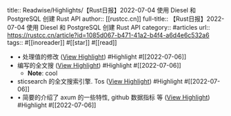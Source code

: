 title:: Readwise/Highlights/【Rust日报】2022-07-04 使用 Diesel 和 PostgreSQL 创建 Rust API
author:: [[rustcc.cn]]
full-title:: 【Rust日报】2022-07-04 使用 Diesel 和 PostgreSQL 创建 Rust API
category:: #articles
url:: https://rustcc.cn/article?id=1085d067-b471-41a2-b4f4-a6d4e6c532a6
tags:: #[[inoreader]] #[[star]] #[[read]]

- •   处理值的修改 ([View Highlight](https://read.readwise.io/read/01g77nwpnmz428ny5h8xdhv3tz)) #Highlight #[[2022-07-06]]
- 编写的全文搜 ([View Highlight](https://read.readwise.io/read/01g77nx100nqqz4nmwa301z37v)) #Highlight #[[2022-07-06]]
	- **Note**: cool
- sticsearch 的全文搜索引擎. Tos ([View Highlight](https://read.readwise.io/read/01g77nwe0k549kh57agartj8ss)) #Highlight #[[2022-07-06]]
- •   简要的介绍了 axum 的一些特性, github 数据指标 等 ([View Highlight](https://read.readwise.io/read/01g77nwa1c1dja34r00nb7dh5b)) #Highlight #[[2022-07-06]]